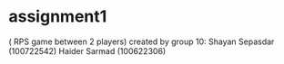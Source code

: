 # assignment1 
( RPS game between 2 players)
created by group 10:
Shayan Sepasdar (100722542)
Haider Sarmad (100622306)
